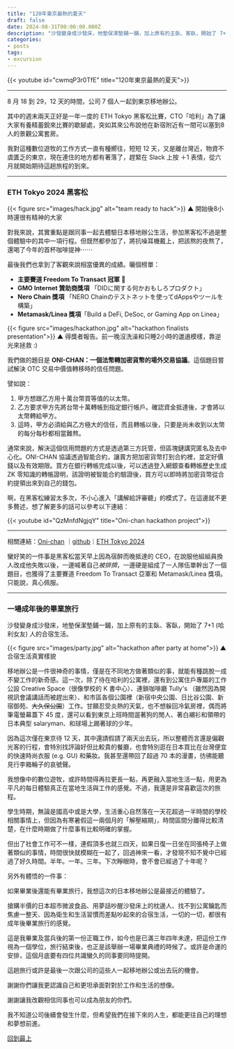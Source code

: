 ```yaml
---
title: "120年東京最熱的夏天"
draft: false
date: 2024-08-31T00:00:00.000Z
description: "沙發變身成沙發床，地墊保潔墊鋪一鋪，加上原有的主臥、客臥，開始了 7+1 (哈利女友) 人的合宿生活。移地辦公是一件很神奇的事情，僅是在不同地方做著類似的事，就能有種跳脫一成不變工作的新奇感。"
categories:
- posts
tags:
- excursion
---
```


{{< youtube id="cwmqP3r0TfE" title="120年東京最熱的夏天">}}

---

8 月 18 到 29，12 天的時間，公司 7 個人一起到東京移地辦公。

其中的週末兩天正好是一年一度的 ETH Tokyo 黑客松比賽，CTO「哈利」為了讓大家有養精蓄銳來比賽的歇腳處，突如其來公布說他在新宿附近有一間可以塞到8人的景觀公寓套房。

我對這種數位遊牧的工作方式一直有種嚮往，短短 12 天，又是離台灣近，物資不虞匱乏的東京，現在連住的地方都有著落了，趕緊在 Slack 上按 ＋1 表情，從六月就開始期待這趟旅程的到來。

---

### ETH Tokyo 2024 黑客松

{{< figure src="images/hack.jpg" alt="team ready to hack">}}
<span class='caption'>▲ 開始後8小時還很有精神的大家</span>

對我來說，其實重點是跟同事一起去體驗日本移地辦公生活，參加黑客松不過是整個體驗中的其中一項行程。但既然都參加了，將抗噪耳機戴上，把該熬的夜熬了，還喝了今年的首杯咖啡提神⋯⋯

最後我們也拿到了客觀來說相當優異的成績。曬個榜單：

- **主要賽道 Freedom To Transact 冠軍** 👑
- **GMO Internet 贊助商獎項** 「DIDに関する何かおもしろプロダクト」
- **Nero Chain 獎項** 「NERO Chainのテストネットを使ってdAppsやツールを構築」
- **Metamask/Linea 獎項**「Build a DeFi, DeSoc, or Gaming App on Linea」

{{< figure src="images/hackathon.jpg" alt="hackathon finalists presentation">}}
<span class='caption'>▲ 得獎者報告。前一晚沒洗澡和只睡2小時的邋遢模樣，靠逆光來拯救 :)</span>

我們做的題目是 **ONI-CHAN：一個法幣轉加密貨幣的場外交易協議**。這個題目嘗試解決 OTC 交易中價值轉移時的信任問題。

譬如說：

1. 甲方想跟乙方用十萬台幣買等值的以太幣。
2. 乙方要求甲方先將台幣十萬轉帳到指定銀行帳戶。確認資金抵達後，才會將以太幣轉給甲方。
3. 這時，甲方必須給與乙方極大的信任，而且轉帳以後，只要是尚未收到以太幣的每分每秒都相當難熬。

通常來說，解決這個信用問題的方式是透過第三方託管，但區塊鏈講究匿名及去中心化。ONI-CHAN 協議透過智能合約，讓賣方把加密貨幣打到合約裡，並定好價錢以及有效期限。買方在銀行轉帳完成以後，可以透過登入網銀查看轉帳歷史生成 ZK 零知識的轉帳證明，該證明被智能合約驗證後，買方可以即時將加密貨幣從合約提領出來到自己的錢包。

啊，在黑客松練習太多次，不小心進入「講解給評審聽」的模式了。在這邊就不更多贅述，想了解更多的話可以參考以下連結：

{{< youtube id="QzMnfdNgjqY" title="Oni-chan hackathon project">}}

---

相關連結：[Oni-chan](https://app.akindo.io/communities/RDo68AZVVs61q8V1V/products/63z0R3MWNF3JEpaL) ｜[github](https://github.com/t42ji2ji/onichan_eth_tokyo_2024)｜[ETH Tokyo 2024](https://app.akindo.io/hackathons/3dXM7ZO2WsxvlkXp)

蠻好笑的一件事是黑客松當天早上因為宿醉而晚抵達的 CEO，在說服他組組員換人改成他失敗以後，一邊喊著自己*被排擠*，一邊硬是組成了一人隊伍單幹出了一個題目，也獲得了主要賽道 Freedom To Transact 亞軍和 Metamask/Linea 獎項。只能說，真心佩服。

---

### 一場成年後的畢業旅行

沙發變身成沙發床，地墊保潔墊鋪一鋪，加上原有的主臥、客臥，開始了 7+1 (哈利女友) 人的合宿生活。

{{< figure src="images/party.jpg" alt="hackathon after party at home">}}
<span class='caption'>▲ 合宿生活真實樣貌</span>

移地辦公是一件很神奇的事情，僅是在不同地方做著類似的事，就能有種跳脫一成不變工作的新奇感。這一次，除了待在哈利的公寓裡，還有到公寓住戶專屬的工作公設 Creative Space（很像學校的 K 書中心）、連鎖咖啡廳 Tully's （雖然因為開視訊會議講話而被趕出來）、和市區各個公園裡（新宿中央公園、日比谷公園、新宿御苑、~~大久保公園~~）工作。甘願忍受炎熱的天氣，也不想躲回冷氣房裡，偶而將筆電螢幕蓋下 45 度，還可以看到東京上班時間遛著狗的閒人、著白襯衫和領帶的日本典型 salaryman、和球場上踢著球的少年。

因為這次僅在東京待 12 天，其中還請假請了兩天出去玩，所以整體而言還是偏觀光客的行程，會特別找評論好但比較貴的餐廳，也會特別逛在日本買比在台灣便宜的快速時尚衣服 (e.g. GU) 和藥妝。我甚至還帶回了超過 70 本的漫畫，彷彿能聽見行李箱輪子的哀號聲。

我想像中的數位遊牧，或許時間得再拉更長一點，再更融入當地生活一點，用更為平凡的每日體驗真正在當地生活與工作的感覺。不過，我還是非常喜歡這次的旅程。

學生時期，無論是國高中或是大學，生活重心自然落在一天花超過一半時間的學校相關事情上，但因為有寒暑假這一兩個月的「解壓縮期」，時間區間分離得比較清楚，在什麼時期做了什麼事有比較明確的掌握。

但出了社會工作可不一樣，連假頂多也就三四天，如果日復一日坐在同張椅子上做著類似的事情，時間很快就模糊在一起了，回過神來一看，才發現不知不覺中已經過了好久時間。半年。一年。三年。下次睜眼時，會不會已經過了十年呢？

另外有體悟的一件事：

如果畢業後還能有畢業旅行，我想這次的日本移地辦公是最接近的體驗了。

搶購半價的日本超市微波食品、用夢話吵醒沙發床上的枕邊人、找不到公寓鑰匙而焦慮一整天、因為衛生和生活習慣而差點吵起來的合宿生活，一切的一切，都很有成年後畢業旅行的感覺。

這是我畢業及當兵後的第一份正職工作，如今也是已滿三年四年未達，把這份工作視為一個學位，旅行結束後，也正是該舉辦一場畢業典禮的時候了。或許是命運的安排，這個月底要有四位共識蠻久的同事要同時提開。

這趟旅行或許是最後一次跟公司的這些人一起移地辦公或出去玩的機會。

謝謝你們讓我更認識自己和更坦承面對對於工作和生活的想像。

謝謝讓我改觀相信同事也可以成為朋友的你們。

我不知道公司後續會發生什麼，但希望我們在接下來的人生，都能更往自己的理想和夢想前進。

[回到最上](#)